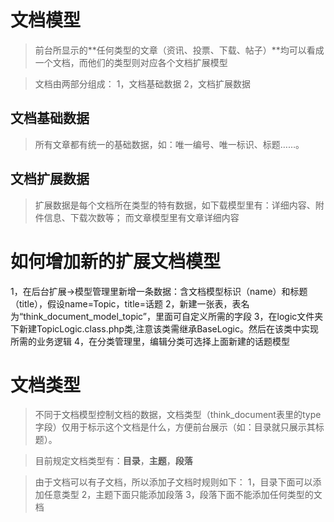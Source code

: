 文档模型
=============

> 前台所显示的**任何类型的文章（资讯、投票、下载、帖子）**均可以看成一个文档，而他们的类型则对应各个文档扩展模型

> 文档由两部分组成：
1，文档基础数据
2，文档扩展数据

文档基础数据
------------
> 所有文章都有统一的基础数据，如：唯一编号、唯一标识、标题……。



文档扩展数据
------------
> 扩展数据是每个文档所在类型的特有数据，如下载模型里有：详细内容、附件信息、下载次数等；
> 而文章模型里有文章详细内容


如何增加新的扩展文档模型
========================
1，在后台扩展->模型管理里新增一条数据：含文档模型标识（name）和标题（title），假设name=Topic，title=话题
2，新建一张表，表名为“think_document_model_topic”，里面可自定义所需的字段
3，在logic文件夹下新建TopicLogic.class.php类,注意该类需继承BaseLogic。然后在该类中实现所需的业务逻辑
4，在分类管理里，编辑分类可选择上面新建的话题模型

文档类型
=============
>不同于文档模型控制文档的数据，文档类型（think_document表里的type字段）仅用于标示这个文档是什么，方便前台展示（如：目录就只展示其标题）。

>目前规定文档类型有：**目录**，**主题**，**段落**

>由于文档可以有子文档，所以添加子文档时规则如下：
1，目录下面可以添加任意类型
2，主题下面只能添加段落
3，段落下面不能添加任何类型的文档